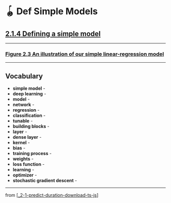 # 🪀 Def Simple Models

## [**2.1.4** Defining a simple model](https://livebook.manning.com/book/deep-learning-with-javascript/chapter-2/34)

---

### [**Figure 2.3** An illustration of our simple linear-regression model](https://livebook.manning.com/book/deep-learning-with-javascript/chapter-2/ch02fig03)

---

## **Vocabulary**

- **simple model** -
- **deep learning** -
- **model** -
- **network** -
- **regression** -
- **classification** -
- **tunable** -
- **building blocks** -
- **layer** -
- **dense layer** -
- **kernel** -
- **bias** -
- **training process** -
- **weights** -
- **loss function** -
- **learning** -
- **optimizer** -
- **stochastic gradient descent** -

---

from [[_2-1-predict-duration-download-ts-js]]

[//begin]: # "Autogenerated link references for markdown compatibility"
[_2-1-predict-duration-download-ts-js]: _2-1-predict-duration-download-ts-js.md "🪀 Predict TF.js Download"
[//end]: # "Autogenerated link references"
